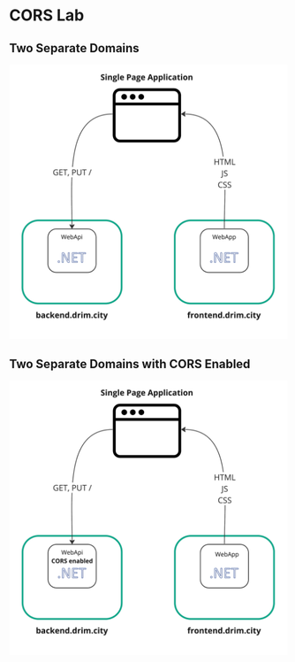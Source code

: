 # CORS Lab

## Two Separate Domains

![Two separate domains](_images/two-domains.png)

## Two Separate Domains with CORS Enabled

![Two separate domains with CORS enabled](_images/two-domains-cors.png)

